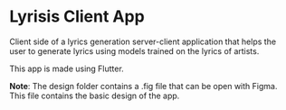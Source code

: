 # Lyrisis Client App

Client side of a lyrics generation server-client application that helps the user to generate
lyrics using models trained on the lyrics of artists.

This app is made using Flutter.

**Note**: The design folder contains a .fig file that can be open with Figma. This file contains the basic design of the app.

